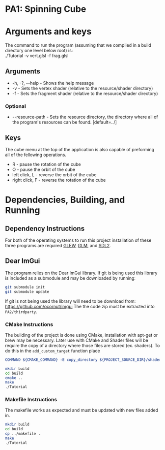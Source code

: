 # PA1: Spinning Cube

# Arguments and keys

The command to run the program (assuming that we compiled in a build directory one level below root) is:  
  ./Tutorial -v vert.glsl -f frag.glsl  

## Arguments
* -h, -?, --help - Shows the help message
* -v <file> - Sets the vertex shader (relative to the resource/shader directory)
* -f <file> - Sets the fragment shader (relative to the resource/shader directory)
### Optional
* --resource-path <path> - Sets the resource directory, the directory where all of the program's resources can be found. [default=../]


## Keys
The cube menu at the top of the application is also capable of preforming all of the fellowing operations.  

* R - pause the rotation of the cube
* O - pause the orbit of the cube
* left click, L - reverse the orbit of the cube
* right click, F - reverse the rotation of the cube


# Dependencies, Building, and Running

## Dependency Instructions
For both of the operating systems to run this project installation of these three programs are required [GLEW](http://glew.sourceforge.net/), [GLM](http://glm.g-truc.net/0.9.7/index.html), and [SDL2](https://wiki.libsdl.org/Tutorials).

## Dear ImGui
The program relies on the Dear ImGui library. If git is being used this library is included as a submodule and may be downloaded by running:
```bash
git submodule init
git submodule update
```

If git is not being used the library will need to be download from: https://github.com/ocornut/imgui
The the code zip must be extracted into `PA2/thirdparty`.


### CMake Instructions
The building of the project is done using CMake, installation with apt-get or brew may be necessary. Later use with CMake and Shader files will be require the copy of a directory where those files are stored (ex. shaders). To do this in the ```add_custom_target``` function place
```cmake
COMMAND ${CMAKE_COMMAND} -E copy_directory ${PROJECT_SOURCE_DIR}/shaders/ ${CMAKE_CURRENT_BINARY_DIR}/shaders
```

```bash
mkdir build
cd build
cmake ..
make
./Tutorial
```

### Makefile Instructions
The makefile works as expected and must be updated with new files added in.

```bash
mkdir build
cd build
cp ../makefile .
make
./Tutorial
```
